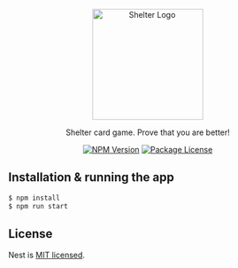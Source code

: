 <p align="center">
  <a href="http://nestjs.com/" target="blank"><img src="https://github.com/Porhay/into-the-shelter/blob/master/apps/shelter-client/public/logo.png/logo-white.png" width="200" alt="Shelter Logo" /></a>
</p>


<p align="center">Shelter card game. Prove that you are better!</p>
<p align="center">
  <a href="https://www.npmjs.com/~nestjscore" target="_blank"><img src="https://img.shields.io/npm/v/@nestjs/core.svg" alt="NPM Version" /></a>
  <a href="https://www.npmjs.com/~nestjscore" target="_blank"><img src="https://img.shields.io/npm/l/@nestjs/core.svg" alt="Package License" /></a>
</p>


## Installation & running the app
```bash
$ npm install
$ npm run start
```

## License
Nest is [MIT licensed](LICENSE).
